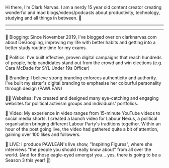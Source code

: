 Hi there, I’m Clark Narvas. I am a nerdy 15 year old content creator creating wonderful and mad blogs/videos/podcasts about productivity, technology, studying and all things in between. 🌟

_______________

______

📝 Blogging: Since November 2019, I've blogged over on clarknarvas.com about DeGoogling, improving my life with better habits and getting into a better study routine time for my exams.

🌹 Politics: I've built effective, proven digital campaigns that reach hundreds of people, help candidates stand out from the crowd and win elections (e.g. Cara McDade for SYL Under 19s Officer)

🤝 Branding: I believe strong branding enforces authenticity and authority. I've built my sister's digital branding to emphasise her colourful personality through design (PAWLEAN)

👨‍💻 Websites: I've created and designed many eye-catching and engaging websites for political activism groups and individuals' portfolios.

🎥 Video: My experience in video ranges from 15-minute YouTube videos to social media shorts. I created a launch video for Labour Nexus, a political organisation bringing different Labour Party's traditions together. Within an hour of the post going live, the video had gathered quite a bit of attention, gaining over 100 likes and followers.

🔴 LIVE: I produce PAWLEAN's live show, "Inspiring Figures", where she interviews "the people you should really know about" from all over the world. (And for those eagle-eyed amongst you... yes, there is going to be a Season 3 this year! 👀)
